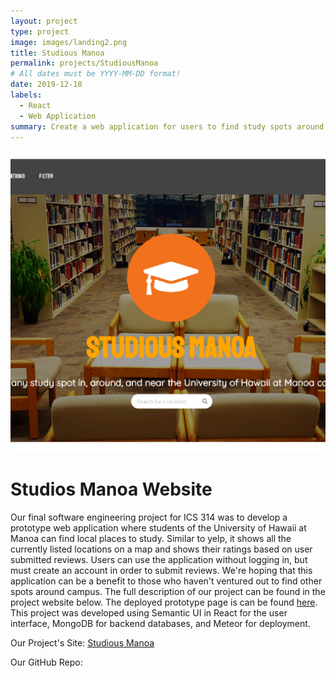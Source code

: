```yaml
---
layout: project
type: project
image: images/landing2.png
title: Studious Manoa
permalink: projects/StudiousManoa
# All dates must be YYYY-MM-DD format!
date: 2019-12-18
labels:
  - React
  - Web Application
summary: Create a web application for users to find study spots around UH Manoa.
---
```

<img class="ui image" src="../images/landing2.png">

<h1>Studios Manoa Website</h1>
Our final software engineering project for ICS 314 was to develop a prototype web application where students of the University of Hawaii at Manoa can find local places to study. Similar to yelp, it shows all the currently listed locations on a map and shows their ratings based on user submitted reviews. Users can use the application without logging in, but must create an account in order to submit reviews. We're hoping that this application can be a benefit to those who haven't ventured out to find other spots around campus. The full description of our project can be found in the project website below. The deployed prototype page is can be found <a href="http://studiousmanoa.meteorapp.com/#/">here</a>. This project was developed using Semantic UI in React for the user interface, MongoDB for backend databases, and Meteor for deployment. 

Our Project's Site: <a href="https://studious-manoa.github.io/">Studious Manoa</a>

Our GitHub Repo: <a href="https://github.com/studious-manoa/studious-manoa"><i class="large github icon "></i></a>

